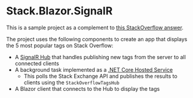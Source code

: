 # Stack.Blazor.SignalR

This is a sample project as a complement to [this StackOverflow answer](https://stackoverflow.com/a/64990693/5803406).

The project uses the following components to create an app that displays the 5 most popular tags on Stack Overflow:
- A [SignalR Hub](https://docs.microsoft.com/en-us/aspnet/core/signalr/hubs?view=aspnetcore-5.0) that handles publishing new tags from the server to all connected clients
- A background task implemented as a [.NET Core Hosted Service](https://docs.microsoft.com/en-us/aspnet/core/fundamentals/host/hosted-services?view=aspnetcore-5.0&tabs=visual-studio)
  - This polls the Stack Exchange API and publishes the results to clients using the `StackOverflowTagsHub`
- A Blazor client that connects to the Hub to display the tags
